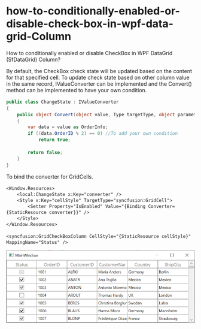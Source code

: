 # how-to-conditionally-enabled-or-disable-check-box-in-wpf-data-grid-Column
How to conditionally enabled or disable CheckBox in WPF DataGrid (SfDataGrid) Column?

By default, the CheckBox check state will be updated based on the content for that specified cell. To update check state based on other column value in the same record, IValueConverter can be implemented and the Convert() method can be implemented to have your own condition.

```C#
public class ChangeState : IValueConverter
{
    public object Convert(object value, Type targetType, object parameter, System.Globalization.CultureInfo culture)
    {
        var data = value as OrderInfo;
        if ((data.OrderID % 2) == 0) //To add your own condition
            return true;

        return false;
    }
}
```
To bind the converter for GridCells.
```xaml
<Window.Resources>
    <local:ChangeState x:Key="converter" />
    <Style x:Key="cellStyle" TargetType="syncfusion:GridCell">
        <Setter Property="IsEnabled" Value="{Binding Converter={StaticResource converter}}" />
    </Style>
</Window.Resources>

<syncfusion:GridCheckBoxColumn CellStyle="{StaticResource cellStyle}" MappingName="Status" />
```
![CheckBox](CheckBox.png)
